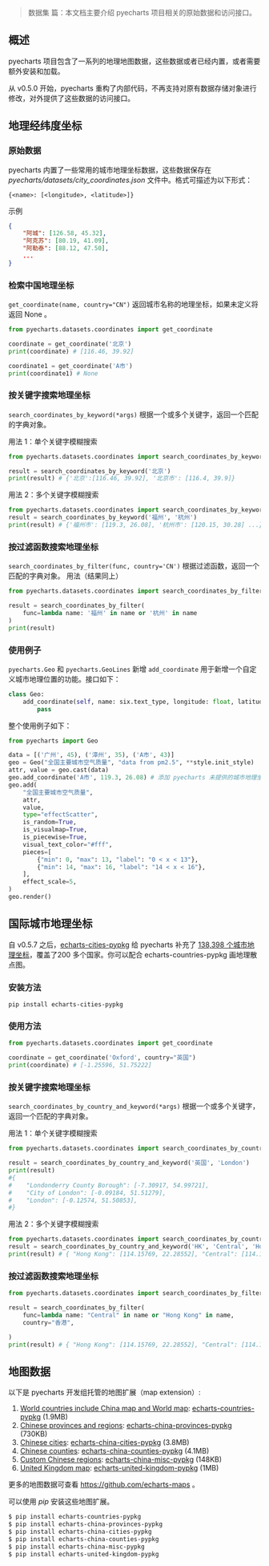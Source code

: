> 数据集 篇：本文档主要介绍 pyecharts 项目相关的原始数据和访问接口。

## 概述

pyecharts 项目包含了一系列的地理地图数据，这些数据或者已经内置，或者需要额外安装和加载。

从 v0.5.0 开始，pyecharts 重构了内部代码，不再支持对原有数据存储对象进行修改，对外提供了这些数据的访问接口。

## 地理经纬度坐标

### 原始数据

pyecharts 内置了一些常用的城市地理坐标数据，这些数据保存在 *pyecharts/datasets/city_coordinates.json* 文件中。格式可描述为以下形式：

```
{<name>: [<longitude>, <latitude>]}
```

示例

```json
{
    "阿城": [126.58, 45.32],
    "阿克苏": [80.19, 41.09],
    "阿勒泰": [88.12, 47.50],
    ...
}
```

### 检索中国地理坐标

`get_coordinate(name, country="CN")` 返回城市名称的地理坐标，如果未定义将返回 None 。

```python
from pyecharts.datasets.coordinates import get_coordinate

coordinate = get_coordinate('北京')
print(coordinate) # [116.46, 39.92]

coordinate1 = get_coordinate('A市')
print(coordinate1) # None
```

### 按关键字搜索地理坐标

`search_coordinates_by_keyword(*args)` 根据一个或多个关键字，返回一个匹配的字典对象。

用法 1：单个关键字模糊搜索

```python
from pyecharts.datasets.coordinates import search_coordinates_by_keyword

result = search_coordinates_by_keyword('北京')
print(result) # {'北京':[116.46, 39.92], '北京市': [116.4, 39.9]}
```

用法 2：多个关键字模糊搜索

```python
from pyecharts.datasets.coordinates import search_coordinates_by_keyword
result = search_coordinates_by_keyword('福州', '杭州')
print(result) # {'福州市': [119.3, 26.08], '杭州市': [120.15, 30.28] ...}
```

### 按过滤函数搜索地理坐标

`search_coordinates_by_filter(func, country='CN')` 根据过滤函数，返回一个匹配的字典对象。
用法（结果同上）

```python
from pyecharts.datasets.coordinates import search_coordinates_by_filter

result = search_coordinates_by_filter(
    func=lambda name: '福州' in name or '杭州' in name
)
print(result)
```

### 使用例子

`pyecharts.Geo` 和 `pyecharts.GeoLines` 新增 `add_coordinate` 用于新增一个自定义城市地理位置的功能。接口如下：

```python
class Geo:
    add_coordinate(self, name: six.text_type, longitude: float, latitude: float): -> None
        pass
```

整个使用例子如下：

```python
from pyecharts import Geo

data = [('广州', 45), ('漳州', 35), ('A市', 43)]
geo = Geo("全国主要城市空气质量", "data from pm2.5", **style.init_style)
attr, value = geo.cast(data)
geo.add_coordinate('A市', 119.3, 26.08) # 添加 pyecharts 未提供的城市地理坐标
geo.add(
    "全国主要城市空气质量",
    attr,
    value,
    type="effectScatter",
    is_random=True,
    is_visualmap=True,
    is_piecewise=True,
    visual_text_color="#fff",
    pieces=[
        {"min": 0, "max": 13, "label": "0 < x < 13"},
        {"min": 14, "max": 16, "label": "14 < x < 16"},
    ],
    effect_scale=5,
)
geo.render()
```

## 国际城市地理坐标

自 v0.5.7 之后，[echarts-cities-pypkg](https://github.com/pyecharts/echarts-cities-pypkg) 给 pyecharts 补充了 [138,398 个城市地理坐标](https://github.com/echarts-maps/echarts-cities-js)，覆盖了200 多个国家。你可以配合 echarts-countries-pypkg 画地理散点图。

### 安装方法

```
pip install echarts-cities-pypkg
```

### 使用方法

```python
from pyecharts.datasets.coordinates import get_coordinate

coordinate = get_coordinate('Oxford', country="英国")
print(coordinate) # [-1.25596, 51.75222]
```

### 按关键字搜索地理坐标

`search_coordinates_by_country_and_keyword(*args)` 根据一个或多个关键字，返回一个匹配的字典对象。

用法 1：单个关键字模糊搜索

```python
from pyecharts.datasets.coordinates import search_coordinates_by_country_and_keyword

result = search_coordinates_by_country_and_keyword('英国', 'London')
print(result)
#{
#    "Londonderry County Borough": [-7.30917, 54.99721],
#    "City of London": [-0.09184, 51.51279],
#    "London": [-0.12574, 51.50853],
#}
```

用法 2：多个关键字模糊搜索

```python
from pyecharts.datasets.coordinates import search_coordinates_by_country_and_keyword
result = search_coordinates_by_country_and_keyword('HK', 'Central', 'Hong Kong')
print(result) # { "Hong Kong": [114.15769, 22.28552], "Central": [114.15846, 22.28299]}
```

### 按过滤函数搜索地理坐标

```python
from pyecharts.datasets.coordinates import search_coordinates_by_filter

result = search_coordinates_by_filter(
    func=lambda name: "Central" in name or "Hong Kong" in name,
    country="香港",

)
print(result) # { "Hong Kong": [114.15769, 22.28552], "Central": [114.15846, 22.28299]}
```

## 地图数据

以下是 pyecharts 开发组托管的地图扩展（map extension）:

1. [World countries include China map and World map](https://echarts-maps.github.io/echarts-countries-js/): [echarts-countries-pypkg](https://github.com/pyecharts/echarts-countries-pypkg) (1.9MB)
2. [Chinese provinces and regions](https://echarts-maps.github.io/echarts-china-provinces-js/): [echarts-china-provinces-pypkg](https://github.com/pyecharts/echarts-china-provinces-pypkg) (730KB)
3. [Chinese cities](https://echarts-maps.github.io/echarts-china-cities-js/): [echarts-china-cities-pypkg](https://github.com/pyecharts/echarts-china-cities-pypkg) (3.8MB)
4. [Chinese counties](https://echarts-maps.github.io/echarts-china-counties-js/): [echarts-china-counties-pypkg](https://github.com/pyecharts/echarts-china-counties-pypkg) (4.1MB)
5. [Custom Chinese regions](https://echarts-maps.github.io/echarts-china-misc-js/): [echarts-china-misc-pypkg](https://github.com/pyecharts/echarts-china-misc-pypkg) (148KB)
6. [United Kingdom map](https://echarts-maps.github.io/echarts-united-kingdom-js/): [echarts-united-kingdom-pypkg](https://github.com/pyecharts/echarts-united-kingdom-pypkg) (1MB)

更多的地图数据可查看 https://github.com/echarts-maps 。

可以使用 *pip* 安装这些地图扩展。

```bash
$ pip install echarts-countries-pypkg
$ pip install echarts-china-provinces-pypkg
$ pip install echarts-china-cities-pypkg
$ pip install echarts-china-counties-pypkg
$ pip install echarts-china-misc-pypkg
$ pip install echarts-united-kingdom-pypkg
```

